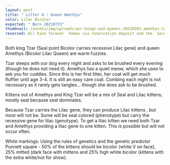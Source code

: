 ```yaml
---
layout: post
title: " Litter 4 : Queen Amethys"
color: Lilac Bicolor
expected: " Born 20210723"
thumbnail: /assets/img/uploads/asr-kings-and-queens-20210201-amethys-takes-over-the-ironing-board.png
reserved: All have forever  homes via reservation deposit and the  Secure Waitlist
---
```

Both king Tzar (Seal point Bicolor carries recessive Lilac gene) and queen Amethys (Bicolor Lilac Queen) are warm fuzzies.  

 Tzar sleeps with our dog every night and asks to be brushed every evening (though he does not need it). Amethys has a quiet meow, which she uses to ask you for cuddles. Since this is her first litter, her coat will get much fluffier until age 3-4.  It is still an easy care coat. Combing each night is not necessary as it rarely gets tangles... though she does ask to be brushed. 

Kittens out of Amethys and King Tzar will be a mix of Seal and Lilac kittens; mostly seal because seal dominates. 

Because Tzar carries the Lilac gene, they can produce Lilac kittens , but most will not be. Some will be seal colored (phenotype) but carry the recessive gene for lilac (genotype).  To get a lilac kitten we need both Tzar and Amethys providing a lilac gene to one kitten. This is possible but will not occur often.

White markings: Using the rules of genetics and the genetic predictor Punnett square -  50% of the kittens should be bicolor (white V on face),  25% mitted (dark face with mittens and 25% high white bicolor (kittens with the extra white/not for show).